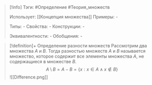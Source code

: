 > [!info]
> Тэги: #Определение #Теория_множеств 
> 
> Использует: [[Концепция множества]]
> Примеры: *-*
> 
> Типы: *-*
> Свойства: *-*
> Конструкции: *-*
> 
> Эквивалентности: *-*
> Обобщения: *-*

> [!definition]+ Определение разности множеств
> Рассмотрим два множества $A$ и $B$. Тогда разностью множеств $A$ и $B$ называется множество, которое содержит все элементы множества $A$, не содержащиеся в множестве $B$. $$A\setminus B = A - B = \{x: x\in A \wedge x\notin B\}$$
> ![[Difference.png]]
